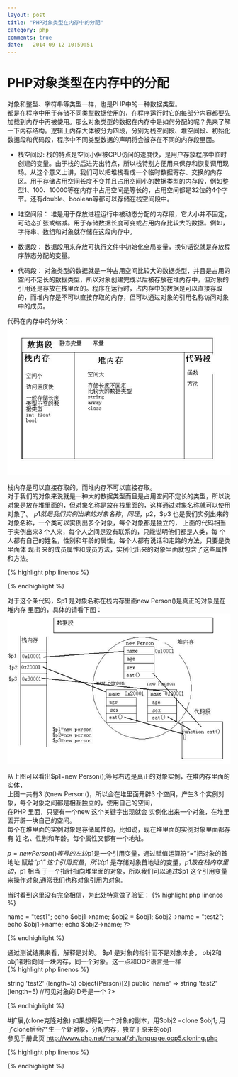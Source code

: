 ```yaml
---
layout: post
title: "PHP对象类型在内存中的分配"
category: php
comments: true
date:   2014-09-12 10:59:51
---
```


# PHP对象类型在内存中的分配

对象和整型、字符串等类型一样，也是PHP中的一种数据类型。  
都是在程序中用于存储不同类型数据使用的，在程序运行时它的每部分内容都要先加载到内存中再被使用。那么对象类型的数据在内存中是如何分配的呢？先来了解一下内存结构。逻辑上内存大体被分为四段，分别为栈空间段、堆空间段、初始化数据段和代码段，程序中不同类型数据的声明将会被存在不同的内存段里面。  

- 栈空间段:
栈的特点是空间小但被CPU访问的速度快，是用户存放程序中临时创建的变量。由于栈的后进先出特点，所以栈特别方便用来保存和恢复调用现场。从这个意义上讲，我们可以把堆栈看成一个临时数据寄存、交换的内存区。用于存储占用空间长度不变并且占用空间小的数据类型的内存段，例如整型1、100、10000等在内存中占用空间是等长的，占用空间都是32位的4个字节。还有double、boolean等都可以存储在栈空间段中。  

- 堆空间段：
堆是用于存放进程运行中被动态分配的内存段，它大小并不固定，可动态扩张或缩减。用于存储数据长度可变或占用内存比较大的数据。例如，字符串、数组和对象就存储在这段内存中。  

- 数据段：
数据段用来存放可执行文件中初始化全局变量，换句话说就是存放程序静态分配的变量。  

- 代码段：
对象类型的数据就是一种占用空间比较大的数据类型，并且是占用的空间不定长的数据类型，所以对象创建完成以后被存放在堆内存中，但对象的引用还是存放在栈里面的。程序在运行时，占内存中的数据是可以直接存取的，而堆内存是不可以直接存取的内存，但可以通过对象的引用名称访问对象中的成员。  


代码在内存中的分块：  
![代码在内存中的分块](/assets/postImage/php/php_obj1.jpg "代码在内存中的分块")


栈内存是可以直接存取的，而堆内存不可以直接存取。  
对于我们的对象来说就是一种大的数据类型而且是占用空间不定长的类型，所以说对象是放在堆里面的，但对象名称是放在栈里面的，这样通过对象名称就可以使用对象了。
$p1 就是我们实例出来的对象名称，同理，$p2，$p3 也是我们实例出来的对象名称，一个类可以实例出多个对象，每个对象都是独立的，
上面的代码相当于实例出来3 个人来，每个人之间是没有联系的，只能说明他们都是人类，每 个人都有自己的姓名，性别和年龄的属性，每个人都有说话和走路的方法，只要是类里面体 现出 来的成员属性和成员方法，实例化出来的对象里面就包含了这些属性和方法。  

{% highlight php linenos %}
<?php
$p1=new Person();
?>
{% endhighlight %}

对于这个条代码，$p1 是对象名称在栈内存里面new Person()是真正的对象是在堆内存 里面的，具体的请看下图：  
![php obj in memory](/assets/postImage/php/php_obj2.jpg "php obj in memory")

从上图可以看出$p1=new Person();等号右边是真正的对象实例，在堆内存里面的实体，  
上图一共有3 次new Person()，所以会在堆里面开辟3 个空间，产生3 个实例对象，每个对象之间都是相互独立的，使用自己的空间，  
在PHP 里面，只要有一个new 这个关键字出现就会 实例化出来一个对象，在堆里面开辟一块自己的空间。  
每个在堆里面的实例对象是存储属性的，比如说，现在堆里面的实例对象里面都存有 姓 名、性别和年龄。每个属性又都有一个地址。  

$p = new Person()等号的左边$p1是一个引用变量，通过赋值运算符“=”把对象的首地址 赋给“$p1”这个引用变量，所以$p1 是存储对象首地址的变量，$p1 放在栈内存里边，$p1 相当 于一个指针指向堆里面的对象，所以我们可以通过$p1 这个引用变量来操作对象,通常我们也称对象引用为对象。  

当时看到这里没有完全相信，为此处特意做了验证：
{% highlight php linenos %}
<?php
class Person{
	public $name;
}


bj1 = new Person();
$obj1->name = "test1";
echo $obj1->name;
$obj2 = $obj1;
$obj2->name = "test2";
echo $obj1->name;
echo $obj2->name;
?>
{% endhighlight %}

通过测试结果来看，解释是对的。
$p1 是对象的指针而不是对象本身， obj2和 obj1都指向同一块内存，同一个对象。这一点和OOP语言是一样  
{% highlight php linenos %}
<?php

object(Person)[2]
public 'name' => string 'test2' (length=5)

object(Person)[2]
public 'name' => string 'test2' (length=5)
//可见对象的ID号是一个
?>
{% endhighlight %}

#扩展,(clone克隆对象)
如果想得到一个对象的副本，用$obj2 =clone $obj1;  用了clone后会产生一个新对象，分配内存，独立于原来的obj1  
参见手册此页  http://www.php.net/manual/zh/language.oop5.cloning.php  

{% highlight php linenos %}
<?php
$obj2 = $obj1;
$obj2 = &$obj1;
//一样的效果，一样的解释？
//对于object来说，是一样的。 对于普通的变量是不一样的。
$a = 1;
$b = $a;
$c = &$a;
//不一样的 
?>
{% endhighlight %}


